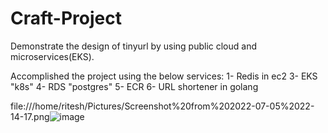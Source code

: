 # Craft-Project

Demonstrate the design of tinyurl by using public cloud and microservices(EKS). 

Accomplished the project using the below services:
1- Redis in ec2
3- EKS "k8s"
4- RDS "postgres"
5- ECR
6- URL shortener in golang

file:///home/ritesh/Pictures/Screenshot%20from%202022-07-05%2022-14-17.png![image](https://user-images.githubusercontent.com/61878628/177376684-9ac87064-5a7a-4bfd-8369-bda17d0dd20f.png)

